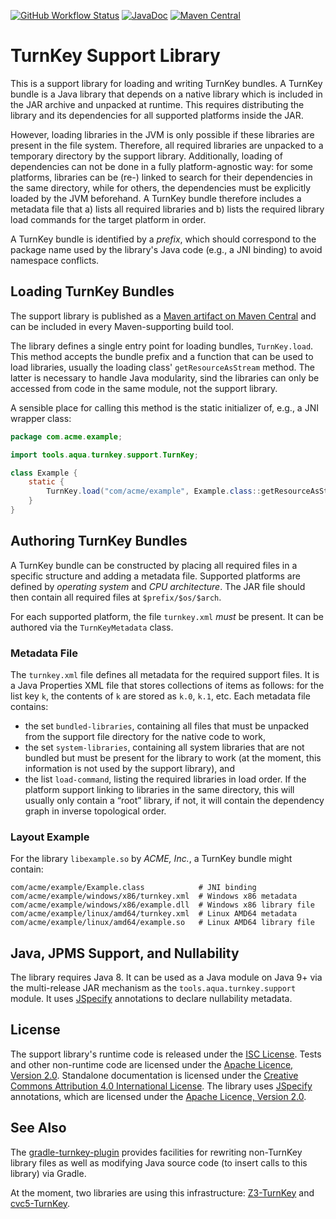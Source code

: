 <!--
   SPDX-License-Identifier: CC-BY-4.0

   Copyright 2019-2024 The TurnKey Authors

   This work is licensed under the Creative Commons Attribution 4.0
   International License.

   You should have received a copy of the license along with this
   work. If not, see <https://creativecommons.org/licenses/by/4.0/>.
-->

[![GitHub Workflow Status](https://img.shields.io/github/actions/workflow/status/tudo-aqua/turnkey-support/ci.yml?logo=githubactions)](https://github.com/tudo-aqua/turnkey-support/actions)
[![JavaDoc](https://javadoc.io/badge2/tools.aqua/turnkey-support/javadoc.svg)](https://javadoc.io/doc/tools.aqua/turnkey-support)
[![Maven Central](https://img.shields.io/maven-central/v/tools.aqua/turnkey-support?logo=apache-maven)](https://search.maven.org/artifact/tools.aqua/turnkey-support)

# TurnKey Support Library

This is a support library for loading and writing TurnKey bundles. A TurnKey bundle is a Java
library that depends on a native library which is included in the JAR archive and unpacked at
runtime. This requires distributing the library and its dependencies for all supported platforms
inside the JAR.

However, loading libraries in the JVM is only possible if these libraries are present in the file
system. Therefore, all required libraries are unpacked to a temporary directory by the support
library. Additionally, loading of dependencies can not be done in a fully platform-agnostic way: for
some platforms, libraries can be (re-) linked to search for their dependencies in the same
directory, while for others, the dependencies must be explicitly loaded by the JVM beforehand. A
TurnKey bundle therefore includes a metadata file that a) lists all required libraries and b) lists
the required library load commands for the target platform in order.

A TurnKey bundle is identified by a _prefix_, which should correspond to the package name used by
the library's Java code (e.g., a JNI binding) to avoid namespace conflicts.

## Loading TurnKey Bundles

The support library is published as a
[Maven artifact on Maven Central](https://central.sonatype.com/artifact/tools.aqua/turnkey-support)
and can be included in every Maven-supporting build tool.

The library defines a single entry point for loading bundles, `TurnKey.load`. This method accepts
the bundle prefix and a function that can be used to load libraries, usually the loading class'
`getResourceAsStream` method. The latter is necessary to handle Java modularity, sind the libraries
can only be accessed from code in the same module, not the support library.

A sensible place for calling this method is the static initializer of, e.g., a JNI wrapper class:

```java
package com.acme.example;

import tools.aqua.turnkey.support.TurnKey;

class Example {
    static {
        TurnKey.load("com/acme/example", Example.class::getResourceAsStream);
    }
}

```

## Authoring TurnKey Bundles

A TurnKey bundle can be constructed by placing all required files in a specific structure and adding
a metadata file. Supported platforms are defined by _operating system_ and _CPU architecture_. The
JAR file should then contain all required files at `$prefix/$os/$arch`.

For each supported platform, the file `turnkey.xml` _must_ be present. It can be authored via the
`TurnKeyMetadata` class.

### Metadata File

The `turnkey.xml` file defines all metadata for the required support files. It is a Java Properties
XML file that stores collections of items as follows: for the list key `k`, the contents of `k` are
stored as `k.0`, `k.1`, etc. Each metadata file contains:

- the set `bundled-libraries`, containing all files that must be unpacked from the support file
  directory for the native code to work,
- the set `system-libraries`, containing all system libraries that are not bundled but must be
  present for the library to work (at the moment, this information is not used by the support
  library), and
- the list `load-command`, listing the required libraries in load order. If the platform support
  linking to libraries in the same directory, this will usually only contain a “root” library, if
  not, it will contain the dependency graph in inverse topological order.

### Layout Example

For the library `libexample.so` by _ACME, Inc._, a TurnKey bundle might contain:

```text
com/acme/example/Example.class            # JNI binding
com/acme/example/windows/x86/turnkey.xml  # Windows x86 metadata
com/acme/example/windows/x86/example.dll  # Windows x86 library file
com/acme/example/linux/amd64/turnkey.xml  # Linux AMD64 metadata
com/acme/example/linux/amd64/example.so   # Linux AMD64 library file
```

## Java, JPMS Support, and Nullability

The library requires Java 8. It can be used as a Java module on Java 9+ via the multi-release JAR
mechanism as the `tools.aqua.turnkey.support` module. It uses [JSpecify](https://jspecify.dev/)
annotations to declare nullability metadata.

## License

The support library's runtime code is released under the
[ISC License]("https://opensource.org/licenses/ISC"). Tests and other non-runtime code are licensed
under the [Apache Licence, Version 2.0](https://www.apache.org/licenses/LICENSE-2.0). Standalone
documentation is licensed under the
[Creative Commons Attribution 4.0 International License](https://creativecommons.org/licenses/by/4.0/).
The library uses [JSpecify](https://jspecify.dev/) annotations, which are licensed under the
[Apache Licence, Version 2.0](https://www.apache.org/licenses/LICENSE-2.0).

## See Also

The [gradle-turnkey-plugin](https://github.com/tudo-aqua/gradle-turnkey-plugin) provides facilities
for rewriting non-TurnKey library files as well as modifying Java source code (to insert calls to
this library) via Gradle.

At the moment, two libraries are using this infrastructure:
[Z3-TurnKey](https://github.com/tudo-aqua/z3-turnkey) and
[cvc5-TurnKey](https://github.com/tudo-aqua/cvc5-turnkey).
